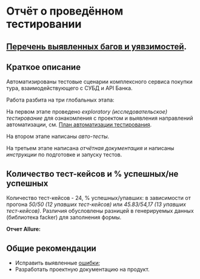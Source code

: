 # Отчёт о проведённом тестировании

## [Перечень выявленных багов и уявзимостей](https://github.com/AndryRusff/AQA_Diploma/issues).

## Краткое описание

Автоматизированы тестовые сценарии комплексного сервиса покупки тура, взаимодействующего с СУБД и API Банка.

Работа разбита на три глобальных этапа:

На первом этапе проведено *exploratory (исследовательское) тестирование* для ознакомления с проектом и выявления направлений автоматизации, см. [План автоматизации тестирования](https://github.com/AndryRusff/AQA_Diploma/blob/master/doc/Plan.md).

На втором этапе написаны *авто-тесты*.

На третьем этапе написана *отчётная документация* и написаны *инструкции* по подготовке и запуску тестов.

## Количество тест-кейсов и % успешных/не успешных
Количество тест-кейсов - 24, % успешных/упавших: в зависимости от прогона *50/50 (12 упавших тест-кейсов)* или *45.83/54,17 (13 упавших тест-кейсов)*.
Различия обусловлены разницей в генерируемых данных (библиотека facker) для заполнения формы.

**Отчет  Allure:**  

## Общие рекомендации
- Исправить выявленные [ошибки](https://github.com/AndryRusff/AQA_Diploma/issues);
- Разработать проектную документацию на продукт.
